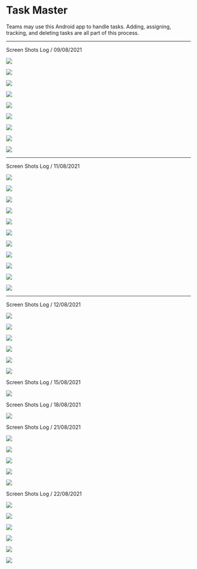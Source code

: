# Task Master

Teams may use this Android app to handle tasks. Adding, assigning, tracking, and deleting tasks are
all part of this process.


***

Screen Shots Log / 09/08/2021

![](screenshots/Screenshot_1.png)

![](screenshots/Screenshot_2.png)

![](screenshots/Screenshot_3.png)

![](screenshots/Screenshot_4.png)

![](screenshots/Screenshot_5.png)

![](screenshots/Screenshot_6.png)

![](screenshots/Screenshot_7.png)

![](screenshots/Screenshot_8.png)

![](screenshots/Screenshot_9.png)


***

Screen Shots Log / 11/08/2021

![](screenshots/lab28/Screenshot_1.png)

![](screenshots/lab28/Screenshot_2.png)

![](screenshots/lab28/Screenshot_3.png)

![](screenshots/lab28/Screenshot_4.png)

![](screenshots/lab28/Screenshot_5.png)

![](screenshots/lab28/Screenshot_6.png)

![](screenshots/lab28/Screenshot_7.png)

![](screenshots/lab28/Screenshot_8.png)

![](screenshots/lab28/Screenshot_9.png)

![](screenshots/lab28/Screenshot_10.png)

![](screenshots/lab28/Screenshot_11.png)

***

Screen Shots Log / 12/08/2021

![](screenshots/lab29/Screenshot_1.png)

![](screenshots/lab29/Screenshot_2.png)

![](screenshots/lab29/Screenshot_3.png)

![](screenshots/lab29/Screenshot_4.png)

![](screenshots/lab29/Screenshot_5.png)

![](screenshots/lab29/Screenshot_6.png)

Screen Shots Log / 15/08/2021

![](screenshots/lab31/Screenshot_1.png)

Screen Shots Log / 18/08/2021

![](screenshots/lab32/Screenshot_1.png)

Screen Shots Log / 21/08/2021

![](screenshots/lab33/Screenshot1.png)

![](screenshots/lab33/Screenshot2.png)

![](screenshots/lab33/Screenshot3.png)

![](screenshots/lab33/Screenshot4.png)

![](screenshots/lab33/Screenshot5.png)

Screen Shots Log / 22/08/2021

![](screenshots/lab36/Screenshot1.png)

![](screenshots/lab36/Screenshot2.png)

![](screenshots/lab36/Screenshot3.png)

![](screenshots/lab36/Screenshot4.png)

![](screenshots/lab36/Screenshot5.png)

![](screenshots/lab36/Screenshot6.png)